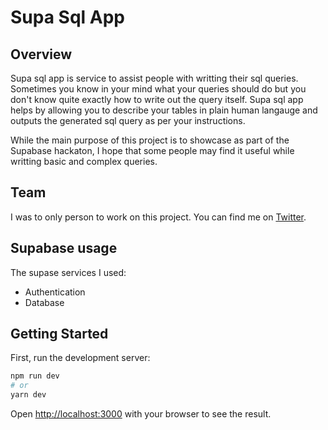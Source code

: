 # Supa Sql App

## Overview

Supa sql app is service to assist people with writting their sql queries. Sometimes you know in your mind what your queries should do but you don't know quite exactly how to write out the query itself. Supa sql app helps by allowing you to describe your tables in plain human langauge and outputs the generated sql query as per your instructions.

While the main purpose of this project is to showcase as part of the Supabase hackaton, I hope that some people may find it useful while writting basic and complex queries.

## Team

I was to only person to work on this project. You can find me on [Twitter](https://twitter.com/luis_rodge).

## Supabase usage

The supase services I used:

- Authentication
- Database

## Getting Started

First, run the development server:

```bash
npm run dev
# or
yarn dev
```

Open [http://localhost:3000](http://localhost:3000) with your browser to see the result.
